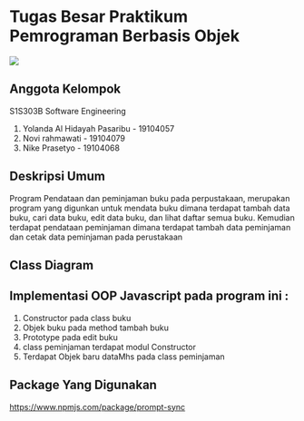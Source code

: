# Tugas Besar Praktikum Pemrograman Berbasis Objek
![](https://user-images.githubusercontent.com/43981051/103869569-12f62000-50fd-11eb-86ef-657fdb81da3f.png)
## Anggota Kelompok
S1S303B Software Engineering
1. Yolanda Al Hidayah Pasaribu - 19104057
2. Novi rahmawati - 19104079
3. Nike Prasetyo - 19104068

## Deskripsi Umum
Program Pendataan dan peminjaman buku pada perpustakaan, merupakan program yang digunkan untuk mendata buku dimana terdapat tambah data buku, cari data buku, edit data buku, dan lihat daftar semua buku. Kemudian terdapat pendataan peminjaman dimana terdapat tambah data peminjaman dan cetak data peminjaman pada perustakaan

## Class Diagram


## Implementasi OOP Javascript pada program ini :
1. Constructor pada class buku
2. Objek buku pada method tambah buku
3. Prototype pada edit buku
4. class peminjaman terdapat modul Constructor
5. Terdapat Objek baru dataMhs pada class peminjaman

## Package Yang Digunakan
https://www.npmjs.com/package/prompt-sync



